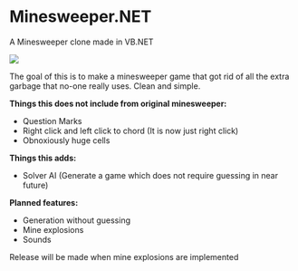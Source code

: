 # Minesweeper.NET
A Minesweeper clone made in VB.NET

<img src="https://www.dropbox.com/s/sqbup9fkapic1g7/screenshot.png?dl=1"></img>

The goal of this is to make a minesweeper game that got rid of all the extra garbage that no-one really uses.
Clean and simple.

<b>Things this does not include from original minesweeper:</b>
 - Question Marks
 - Right click and left click to chord (It is now just right click)
 - Obnoxiously huge cells

<b>Things this adds:</b>
 - Solver AI (Generate a game which does not require guessing in near future)

<b>Planned features:</b>
 - Generation without guessing
 - Mine explosions
 - Sounds

Release will be made when mine explosions are implemented

